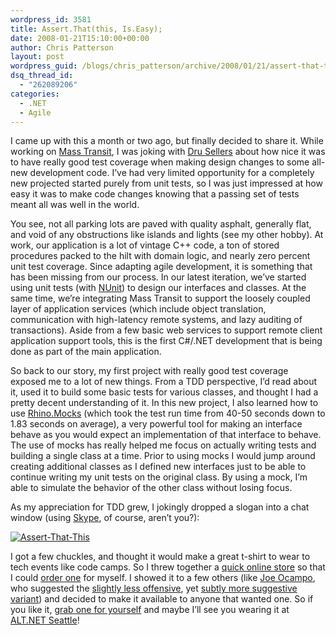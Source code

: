 ```yaml
---
wordpress_id: 3581
title: Assert.That(this, Is.Easy);
date: 2008-01-21T15:10:00+00:00
author: Chris Patterson
layout: post
wordpress_guid: /blogs/chris_patterson/archive/2008/01/21/assert-that-this-is-easy.aspx
dsq_thread_id:
  - "262089206"
categories:
  - .NET
  - Agile
---
```

I came up with this a month or two ago, but finally decided to share it. While working on [Mass Transit](http://masstransit.googlecode.com/), I was joking with [Dru Sellers](http://geekswithblogs.net/dsellers/Default.aspx) about how nice it was to have really good test coverage when making design changes to some all-new development code. I&#8217;ve had very limited opportunity for a completely new projected started purely from unit tests, so I was just impressed at how easy it was to make code changes knowing that a passing set of tests meant all was well in the world.

You see, not all parking lots are paved with quality asphalt, generally flat, and void of any obstructions like islands and lights (see my other hobby). At work, our application is a lot of vintage C++ code, a ton of stored procedures packed to the hilt with domain logic, and nearly zero percent unit test coverage. Since adapting agile development, it is something that has been missing from our process. In our latest iteration, we&#8217;ve started using unit tests (with [NUnit](http://www.nunit.org/index.php)) to design our interfaces and classes. At the same time, we&#8217;re integrating Mass Transit to support the loosely coupled layer of application services (which include object translation, communication with high-latency remote systems, and lazy auditing of transactions). Aside from a few basic web services to support remote client application support tools, this is the first C#/.NET development that is being done as part of the main application.

So back to our story, my first project with really good test coverage exposed me to a lot of new things. From a TDD perspective, I&#8217;d read about it, used it to build some basic tests for various classes, and thought I had a pretty decent understanding of it. In this new project, I also learned how to use [Rhino.Mocks](http://www.ayende.com/projects/rhino-mocks.aspx) (which took the test run time from 40-50 seconds down to 1.83 seconds on average), a very powerful tool for making an interface behave as you would expect an implementation of that interface to behave. The use of mocks has really helped me focus on actually writing tests and building a single class at a time. Prior to using mocks I would jump around creating additional classes as I defined new interfaces just to be able to continue writing my unit tests on the original class. By using a mock, I&#8217;m able to simulate the behavior of the other class without losing focus.

As my appreciation for TDD grew, I jokingly dropped a slogan into a chat window (using [Skype](http://www.skype.com/welcomeback/), of course, aren&#8217;t you?):

[<img src="http://farm3.static.flickr.com/2107/2208925827_c424ecb144.jpg?v=0" alt="Assert-That-This" border="0" />](http://www.cafepress.com/phatboyg.210816995)

I got a few chuckles, and thought it would make a great t-shirt to wear to tech events like code camps. So I threw together a [quick online store](http://www.cafepress.com/phatboyg.210816995) so that I could [order one](http://www.cafepress.com/phatboyg.210816995) for myself. I showed it to a few others (like [Joe Ocampo](http://lostechies.com/blogs/joe_ocampo/default.aspx), who suggested the [slightly less offensive](http://www.cafepress.com/phatboyg.216752029), yet [subtly more suggestive variant](http://www.cafepress.com/phatboyg.216753686)) and decided to make it available to anyone that wanted one. So if you like it, [grab one for yourself](http://www.cafepress.com/phatboyg) and maybe I&#8217;ll see you wearing it at [ALT.NET Seattle](http://codebetter.com/blogs/david_laribee/archive/2008/01/16/alt-net-open-spaces-seattle.aspx)!